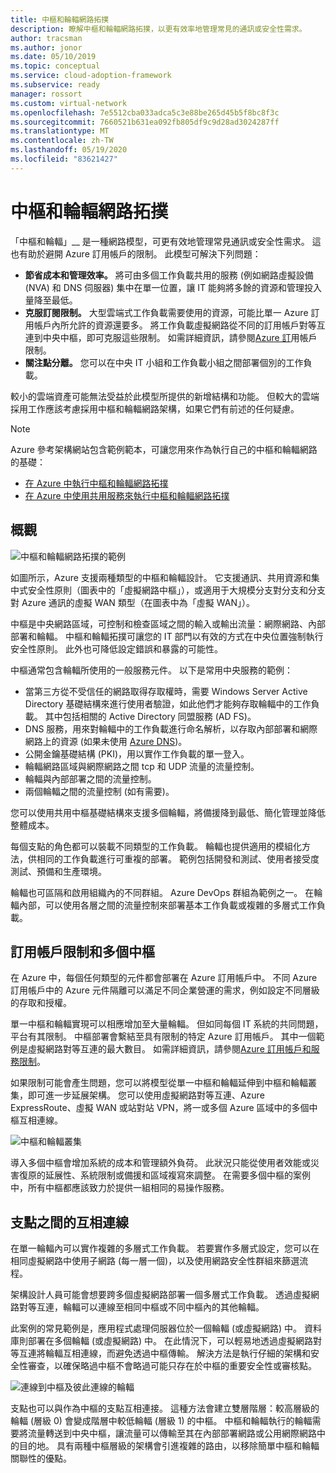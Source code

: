 ```yaml
---
title: 中樞和輪輻網路拓撲
description: 瞭解中樞和輪輻網路拓撲，以更有效率地管理常見的通訊或安全性需求。
author: tracsman
ms.author: jonor
ms.date: 05/10/2019
ms.topic: conceptual
ms.service: cloud-adoption-framework
ms.subservice: ready
manager: rossort
ms.custom: virtual-network
ms.openlocfilehash: 7e5512cba033adca5c3e88be265d45b5f8bc8f3c
ms.sourcegitcommit: 7660521b631ea092fb805df9c9d28ad3024287ff
ms.translationtype: MT
ms.contentlocale: zh-TW
ms.lasthandoff: 05/19/2020
ms.locfileid: "83621427"
---
```

<!-- cSpell:ignore tracsman jonor rossort NVAs -->

# <a name="hub-and-spoke-network-topology"></a>中樞和輪輻網路拓撲

「中樞和輪輻」__ 是一種網路模型，可更有效地管理常見通訊或安全性需求。 這也有助於避開 Azure 訂用帳戶的限制。 此模型可解決下列問題：

- **節省成本和管理效率。** 將可由多個工作負載共用的服務 (例如網路虛擬設備 (NVA) 和 DNS 伺服器) 集中在單一位置，讓 IT 能夠將多餘的資源和管理投入量降至最低。
- **克服訂閱限制。** 大型雲端式工作負載需要使用的資源，可能比單一 Azure 訂用帳戶內所允許的資源還要多。 將工作負載虛擬網路從不同的訂用帳戶對等互連到中央中樞，即可克服這些限制。 如需詳細資訊，請參閱[Azure 訂](https://docs.microsoft.com/azure/azure-resource-manager/management/azure-subscription-service-limits)用帳戶限制。
- **關注點分離。** 您可以在中央 IT 小組和工作負載小組之間部署個別的工作負載。

較小的雲端資產可能無法受益於此模型所提供的新增結構和功能。 但較大的雲端採用工作應該考慮採用中樞和輪輻網路架構，如果它們有前述的任何疑慮。

> [!NOTE]
> Azure 參考架構網站包含範例範本，可讓您用來作為執行自己的中樞和輪輻網路的基礎：
>
> - [在 Azure 中執行中樞和輪輻網路拓撲](https://docs.microsoft.com/azure/architecture/reference-architectures/hybrid-networking/hub-spoke)
> - [在 Azure 中使用共用服務來執行中樞和輪輻網路拓撲](https://docs.microsoft.com/azure/architecture/reference-architectures/hybrid-networking/shared-services)

## <a name="overview"></a>概觀

![中樞和輪輻網路拓撲的範例][1]

如圖所示，Azure 支援兩種類型的中樞和輪輻設計。 它支援通訊、共用資源和集中式安全性原則（圖表中的「虛擬網路中樞」），或適用于大規模分支對分支和分支對 Azure 通訊的虛擬 WAN 類型（在圖表中為「虛擬 WAN」）。

中樞是中央網路區域，可控制和檢查區域之間的輸入或輸出流量：網際網路、內部部署和輪輻。 中樞和輪輻拓撲可讓您的 IT 部門以有效的方式在中央位置強制執行安全性原則。 此外也可降低設定錯誤和暴露的可能性。

中樞通常包含輪輻所使用的一般服務元件。 以下是常用中央服務的範例：

- 當第三方從不受信任的網路取得存取權時，需要 Windows Server Active Directory 基礎結構來進行使用者驗證，如此他們才能夠存取輪輻中的工作負載。 其中包括相關的 Active Directory 同盟服務 (AD FS)。
- DNS 服務，用來對輪輻中的工作負載進行命名解析，以存取內部部署和網際網路上的資源 (如果未使用 [Azure DNS](https://docs.microsoft.com/azure/dns/dns-overview))。
- 公開金鑰基礎結構 (PKI)，用以實作工作負載的單一登入。
- 輪輻網路區域與網際網路之間 tcp 和 UDP 流量的流量控制。
- 輪輻與內部部署之間的流量控制。
- 兩個輪輻之間的流量控制 (如有需要)。

您可以使用共用中樞基礎結構來支援多個輪輻，將備援降到最低、簡化管理並降低整體成本。

每個支點的角色都可以裝載不同類型的工作負載。 輪輻也提供適用的模組化方法，供相同的工作負載進行可重複的部署。 範例包括開發和測試、使用者接受度測試、預備和生產環境。

輪輻也可區隔和啟用組織內的不同群組。 Azure DevOps 群組為範例之一。 在輪輻內部，可以使用各層之間的流量控制來部署基本工作負載或複雜的多層式工作負載。

## <a name="subscription-limits-and-multiple-hubs"></a>訂用帳戶限制和多個中樞

在 Azure 中，每個任何類型的元件都會部署在 Azure 訂用帳戶中。 不同 Azure 訂用帳戶中的 Azure 元件隔離可以滿足不同企業營運的需求，例如設定不同層級的存取和授權。

單一中樞和輪輻實現可以相應增加至大量輪輻。 但如同每個 IT 系統的共同問題，平台有其限制。 中樞部署會繫結至具有限制的特定 Azure 訂用帳戶。 其中一個範例是虛擬網路對等互連的最大數目。 如需詳細資訊，請參閱[Azure 訂用帳戶和服務限制](https://docs.microsoft.com/azure/azure-resource-manager/management/azure-subscription-service-limits)。

如果限制可能會產生問題，您可以將模型從單一中樞和輪輻延伸到中樞和輪輻叢集，即可進一步延展架構。 您可以使用虛擬網路對等互連、Azure ExpressRoute、虛擬 WAN 或站對站 VPN，將一或多個 Azure 區域中的多個中樞互相連線。

![中樞和輪輻叢集][2]

導入多個中樞會增加系統的成本和管理額外負荷。 此狀況只能從使用者效能或災害復原的延展性、系統限制或備援和區域複寫來調整。 在需要多個中樞的案例中，所有中樞都應該致力於提供一組相同的易操作服務。

## <a name="interconnection-between-spokes"></a>支點之間的互相連線

在單一輪輻內可以實作複雜的多層式工作負載。 若要實作多層式設定，您可以在相同虛擬網路中使用子網路 (每一層一個)，以及使用網路安全性群組來篩選流程。

架構設計人員可能會想要跨多個虛擬網路部署一個多層式工作負載。 透過虛擬網路對等互連，輪輻可以連線至相同中樞或不同中樞內的其他輪輻。

此案例的常見範例是，應用程式處理伺服器位於一個輪輻 (或虛擬網路) 中。 資料庫則部署在多個輪輻 (或虛擬網路) 中。 在此情況下，可以輕易地透過虛擬網路對等互連將輪輻互相連線，而避免透過中樞傳輸。 解決方法是執行仔細的架構和安全性審查，以確保略過中樞不會略過可能只存在於中樞的重要安全性或審核點。

![連線到中樞及彼此連線的輪輻][3]

支點也可以與作為中樞的支點互相連接。 這種方法會建立雙層階層：較高層級的輪輻 (層級 0) 會變成階層中較低輪輻 (層級 1) 的中樞。 中樞和輪輻執行的輪輻需要將流量轉送到中央中樞，讓流量可以傳輸至其在內部部署網路或公用網際網路中的目的地。 具有兩種中樞層級的架構會引進複雜的路由，以移除簡單中樞和輪輻關聯性的優點。

<!-- images -->

[1]: ../../_Images/azure-best-practices/network-hub-spoke-high-level.png "中樞和輪輻的高層級範例"
[2]: ../../_Images/azure-best-practices/network-hub-spokes-cluster.png "中樞和輪輻的叢集"
[3]: ../../_Images/azure-best-practices/network-spoke-to-spoke.png "輪輻到輪輻"
